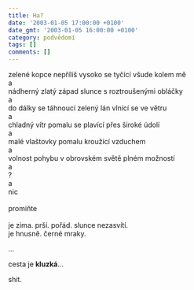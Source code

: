 ```yaml
---
title: Ha?
date: '2003-01-05 17:00:00 +0100'
date_gmt: '2003-01-05 16:00:00 +0100'
category: podvědomí
tags: []
comments: []
---
```


<p>zelené kopce nepříliš vysoko se tyčící všude kolem mě<br>a<br>nádherný zlatý západ slunce s roztroušenými obláčky<br>a<br>do dálky se táhnoucí zelený lán vlnící se ve větru<br>a<br>chladný vítr pomalu se plavící přes široké údolí<br>a<br>malé vlaštovky pomalu kroužící vzduchem<br>a<br>volnost pohybu v obrovském světě plném možností<br>a<br>?<br>a<br>nic<br><br>promiňte<br><br>je zima. prší. pořád. slunce nezasvítí. <br>je hnusně. černé mraky.</p>
<p>...</p>
<p>cesta je <strong>kluzká</strong>...</p>
<p>shit.</p>
